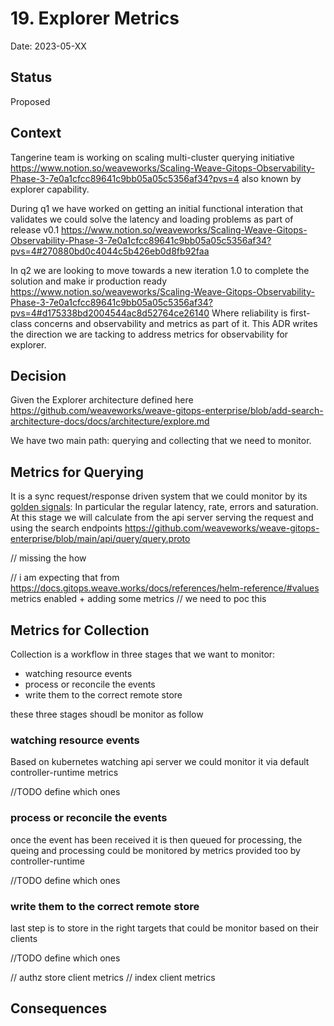 # 19. Explorer Metrics 

Date: 2023-05-XX

## Status

Proposed

## Context

Tangerine team is working on scaling multi-cluster querying initiative https://www.notion.so/weaveworks/Scaling-Weave-Gitops-Observability-Phase-3-7e0a1cfcc89641c9bb05a05c5356af34?pvs=4 
also known by explorer capability. 

During q1 we have worked on getting an initial functional interation that validates we could solve the latency 
and loading problems as part of release v0.1 https://www.notion.so/weaveworks/Scaling-Weave-Gitops-Observability-Phase-3-7e0a1cfcc89641c9bb05a05c5356af34?pvs=4#270880bd0c4044c5b426eb0d8fb92faa

In q2 we are looking to move towards a new iteration 1.0 to complete the solution and make ir production ready https://www.notion.so/weaveworks/Scaling-Weave-Gitops-Observability-Phase-3-7e0a1cfcc89641c9bb05a05c5356af34?pvs=4#d175338bd2004544ac8d52764ce26140
Where reliability is first-class concerns and observability and metrics as part of it. This ADR writes the 
direction we are tacking to address metrics for observability for explorer. 

## Decision

Given the Explorer architecture defined here https://github.com/weaveworks/weave-gitops-enterprise/blob/add-search-architecture-docs/docs/architecture/explore.md 

We have two main path: querying and collecting that we need to monitor. 

## Metrics for Querying

It is a sync request/response driven system that we could monitor by its [golden signals](https://sre.google/sre-book/monitoring-distributed-systems/#xref_monitoring_golden-signals):
In particular the regular latency, rate, errors and saturation. At this stage we will calculate from the api server serving 
the request and using the search endpoints https://github.com/weaveworks/weave-gitops-enterprise/blob/main/api/query/query.proto

// missing the how

// i am expecting that from https://docs.gitops.weave.works/docs/references/helm-reference/#values metrics enabled + adding some metrics
// we need to poc this

## Metrics for Collection 

Collection is a workflow in three stages that we want to monitor:
- watching resource events
- process or reconcile the events
- write them to the correct remote store

these three stages shoudl be monitor as follow

### watching resource events

Based on kubernetes watching api server we could monitor it via default controller-runtime metrics

//TODO define which ones

### process or reconcile the events

once the event has been received it is then queued for processing, the queing and processing could be monitored
by metrics provided too by controller-runtime

//TODO define which ones

### write them to the correct remote store

last step is to store in the right targets that could be monitor based on their clients 

//TODO define which ones

// authz store client metrics 
// index client metrics



## Consequences

